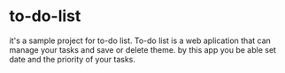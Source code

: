 # to-do-list
it's a sample project for to-do list.
To-do list is a web aplication that can manage your tasks and save or delete theme.
by this app you be able set date and the priority of your tasks.
